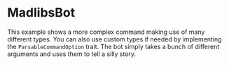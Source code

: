 # MadlibsBot
This example shows a more complex command making use of many different types. You can also use custom types if needed by implementing the `ParsableCommandOption` trait. The bot simply takes a bunch of different arguments and uses them to tell a silly story.